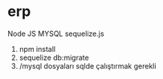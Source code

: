 # erp

Node JS 
MYSQL 
sequelize.js 


1. npm install
2. sequelize db:migrate
3. /mysql dosyaları sqlde çalıştırmak gerekli
